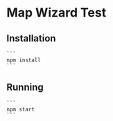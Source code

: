 # Map Wizard Test

## Installation
    ```
    npm install
    ```

## Running

    ```
    npm start
    ```
